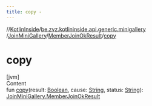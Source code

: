 ```yaml
---
title: copy -
---
```

//[KotlinInside](../../../index.md)/[be.zvz.kotlininside.api.generic.minigallery](../../index.md)
/[JoinMiniGallery](../index.md)/[MemberJoinOkResult](index.md)/[copy](copy.md)

# copy

[jvm]  
Content  
fun [copy](copy.md)(result: [Boolean](https://kotlinlang.org/api/latest/jvm/stdlib/kotlin/-boolean/index.html),
cause: [String](https://kotlinlang.org/api/latest/jvm/stdlib/kotlin/-string/index.html),
status: [String](https://kotlinlang.org/api/latest/jvm/stdlib/kotlin/-string/index.html)): [JoinMiniGallery.MemberJoinOkResult](index.md)  



